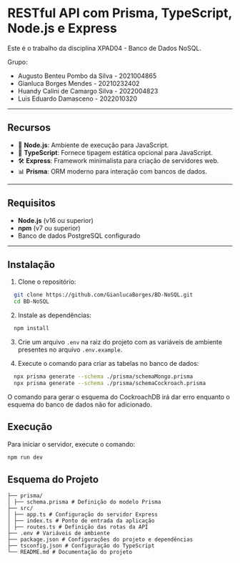 # RESTful API com Prisma, TypeScript, Node.js e Express

Este é o trabalho da disciplina XPAD04 - Banco de Dados NoSQL.

Grupo:

- Augusto Benteu Pombo da Silva - 2021004865
- Gianluca Borges Mendes - 20210232402
- Huandy Calini de Camargo Silva - 2022004823
- Luis Eduardo Damasceno - 2022010320

---

## **Recursos**

- 🚀 **Node.js**: Ambiente de execução para JavaScript.
- 🎨 **TypeScript**: Fornece tipagem estática opcional para JavaScript.
- 🛠️ **Express**: Framework minimalista para criação de servidores web.
- 📊 **Prisma**: ORM moderno para interação com bancos de dados.

---

## **Requisitos**

- **Node.js** (v16 ou superior)
- **npm** (v7 ou superior)
- Banco de dados PostgreSQL configurado

---

## **Instalação**

1. Clone o repositório:

```bash
  git clone https://github.com/GianlucaBorges/BD-NoSQL.git
  cd BD-NoSQL
```

2. Instale as dependências:

```bash
  npm install
```

3. Crie um arquivo `.env` na raiz do projeto com as variáveis de ambiente presentes no arquivo `.env.example`.

4. Execute o comando para criar as tabelas no banco de dados:

```bash
  npx prisma generate --schema ./prisma/schemaMongo.prisma
  npx prisma generate --schema ./prisma/schemaCockroach.prisma
```

O comando para gerar o esquema do CockroachDB irá dar erro enquanto o esquema do banco de dados não for adicionado.

## **Execução**

Para iniciar o servidor, execute o comando:

```bash
npm run dev
```

## **Esquema do Projeto**

```plaintext
├── prisma/
│ ├── schema.prisma # Definição do modelo Prisma
├── src/
│ ├── app.ts # Configuração do servidor Express
│ ├── index.ts # Ponto de entrada da aplicação
│ ├── routes.ts # Definição das rotas da API
├── .env # Variáveis de ambiente
├── package.json # Configurações do projeto e dependências
├── tsconfig.json # Configuração do TypeScript
└── README.md # Documentação do projeto
```
